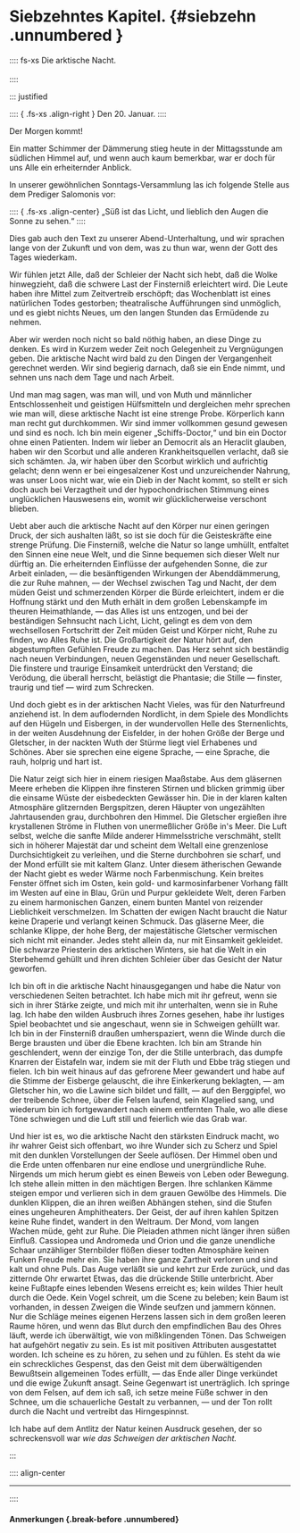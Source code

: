 # Siebzehntes Kapitel. {#siebzehn .unnumbered }

:::: fs-xs
Die arktische Nacht.<br/><br />
::::

::: justified

:::: { .fs-xs .align-right }
Den 20. Januar.
::::

Der Morgen kommt!

Ein matter Schimmer der Dämmerung stieg heute in der Mittagsstunde am südlichen
Himmel auf, und wenn auch kaum bemerkbar, war er doch für uns Alle ein
erheiternder Anblick.

In unserer gewöhnlichen Sonntags-Versammlung las ich folgende Stelle aus dem
Prediger Salomonis vor: 

:::: { .fs-xs .align-center}
„Süß ist das Licht, und lieblich den Augen die Sonne zu sehen.“
::::

Dies gab auch den Text zu unserer Abend-Unterhaltung, und wir sprachen lange von
der Zukunft und von dem, was zu thun war, wenn der Gott des Tages wiederkam.

Wir fühlen jetzt Alle, daß der Schleier der Nacht sich hebt, daß die Wolke
hinwegzieht, daß die schwere Last der Finsterniß erleichtert wird. Die Leute
haben ihre Mittel zum Zeitvertreib erschöpft; das Wochenblatt ist eines
natürlichen Todes gestorben; theatralische Aufführungen sind unmöglich, und es
giebt nichts Neues, um den langen Stunden das Ermüdende zu nehmen.

Aber wir werden noch nicht so bald nöthig haben, an diese Dinge zu denken. Es
wird in Kurzem weder Zeit noch Gelegenheit zu Vergnügungen geben. Die arktische
Nacht wird bald zu den Dingen der Vergangenheit gerechnet werden. Wir sind
begierig darnach, daß sie ein Ende nimmt, und sehnen uns nach dem Tage und nach
Arbeit.

Und man mag sagen, was man will, und von Muth und männlicher Entschlossenheit
und geistigen Hülfsmitteln und dergleichen mehr sprechen wie man will, diese
arktische Nacht ist eine strenge Probe. Körperlich kann man recht gut
durchkommen. Wir sind immer vollkommen gesund gewesen und sind es noch. Ich bin
mein eigener „Schiffs-Doctor,“ und bin ein Doctor ohne einen Patienten. Indem
wir lieber an Democrit als an Heraclit glauben, haben wir den Scorbut und alle
anderen Krankheitsquellen verlacht, daß sie sich schämten. Ja, wir haben über
den Scorbut wirklich und aufrichtig gelacht; denn wenn er bei eingesalzener Kost
und unzureichender Nahrung, was unser Loos nicht war, wie ein Dieb in der Nacht
kommt, so stellt er sich doch auch bei Verzagtheit und der hypochondrischen
Stimmung eines unglücklichen Hauswesens ein, womit wir glücklicherweise
verschont blieben.

Uebt aber auch die arktische Nacht auf den Körper nur einen geringen Druck, der
sich aushalten läßt, so ist sie doch für die Geisteskräfte eine strenge Prüfung.
Die Finsterniß, welche die Natur so lange umhüllt, entfaltet den Sinnen eine
neue Welt, und die Sinne bequemen sich dieser Welt nur dürftig an. Die
erheiternden Einflüsse der aufgehenden Sonne, die zur Arbeit einladen, — die
besänftigenden Wirkungen der Abenddämmerung, die zur Ruhe mahnen, — der Wechsel
zwischen Tag und Nacht, der dem müden Geist und schmerzenden Körper die Bürde
erleichtert, indem er die Hoffnung stärkt und den Muth erhält in dem großen
Lebenskampfe im theuren Heimathlande, — das Alles ist uns entzogen, und bei der
beständigen Sehnsucht nach Licht, Licht, gelingt es dem von dem wechsellosen
Fortschritt der Zeit müden Geist und Körper nicht, Ruhe zu finden, wo Alles Ruhe
ist. Die Großartigkeit der Natur hört auf, den abgestumpften Gefühlen Freude zu
machen. Das Herz sehnt sich beständig nach neuen Verbindungen, neuen
Gegenständen und neuer Gesellschaft. Die finstere und traurige Einsamkeit
unterdrückt den Verstand; die Verödung, die überall herrscht, belästigt die
Phantasie; die Stille — finster, traurig und tief — wird zum Schrecken.

Und doch giebt es in der arktischen Nacht Vieles, was für den Naturfreund
anziehend ist. In dem auflodernden Nordlicht, in dem Spiele des Mondlichts auf
den Hügeln und Eisbergen, in der wundervollen Helle des Sternenlichts, in der
weiten Ausdehnung der Eisfelder, in der hohen Größe der Berge und Gletscher, in
der nackten Wuth der Stürme liegt viel Erhabenes und Schönes. Aber sie sprechen
eine eigene Sprache, — eine Sprache, die rauh, holprig und hart ist.

Die Natur zeigt sich hier in einem riesigen Maaßstabe. Aus dem gläsernen Meere
erheben die Klippen ihre finsteren Stirnen und blicken grimmig über die einsame
Wüste der eisbedeckten Gewässer hin. Die in der klaren kalten Atmosphäre
glitzernden Bergspitzen, deren Häupter von ungezählten Jahrtausenden grau,
durchbohren den Himmel. Die Gletscher ergießen ihre krystallenen Ströme in
Fluthen von unermeßlicher Größe in's Meer. Die Luft selbst, welche die sanfte
Milde anderer Himmelsstriche verschmäht, stellt sich in höherer Majestät dar und
scheint dem Weltall eine grenzenlose Durchsichtigkeit zu verleihen, und die
Sterne durchbohren sie scharf, und der Mond erfüllt sie mit kaltem Glanz. Unter
diesem ätherischen Gewande der Nacht giebt es weder Wärme noch Farbenmischung.
Kein breites Fenster öffnet sich im Osten, kein gold- und karmosinfarbener
Vorhang fällt im Westen auf eine in Blau, Grün und Purpur gekleidete Welt, deren
Farben zu einem harmonischen Ganzen, einem bunten Mantel von reizender
Lieblichkeit verschmelzen. Im Schatten der ewigen Nacht braucht die Natur keine
Draperie und verlangt keinen Schmuck. Das gläserne Meer, die schlanke Klippe,
der hohe Berg, der majestätische Gletscher vermischen sich nicht mit einander.
Jedes steht allein da, nur mit Einsamkeit gekleidet. Die schwarze Priesterin des
arktischen Winters, sie hat die Welt in ein Sterbehemd gehüllt und ihren dichten
Schleier über das Gesicht der Natur geworfen.

Ich bin oft in die arktische Nacht hinausgegangen und habe die Natur von
verschiedenen Seiten betrachtet. Ich habe mich mit ihr gefreut, wenn sie sich in
ihrer Stärke zeigte, und mich mit ihr unterhalten, wenn sie in Ruhe lag. Ich
habe den wilden Ausbruch ihres Zornes gesehen, habe ihr lustiges Spiel
beobachtet und sie angeschaut, wenn sie in Schweigen gehüllt war. Ich bin in der
Finsterniß draußen umherspaziert, wenn die Winde durch die Berge brausten und
über die Ebene krachten. Ich bin am Strande hin geschlendert, wenn der einzige
Ton, der die Stille unterbrach, das dumpfe Knarren der Eistafeln war, indem sie
mit der Fluth und Ebbe träg stiegen und fielen. Ich bin weit hinaus auf das
gefrorene Meer gewandert und habe auf die Stimme der Eisberge gelauscht, die
ihre Einkerkerung beklagten, — am Gletscher hin, wo die Lawine sich bildet und
fällt, — auf den Berggipfel, wo der treibende Schnee, über die Felsen laufend,
sein Klagelied sang, und wiederum bin ich fortgewandert nach einem entfernten
Thale, wo alle diese Töne schwiegen und die Luft still und feierlich wie das
Grab war.

Und hier ist es, wo die arktische Nacht den stärksten Eindruck macht, wo ihr
wahrer Geist sich offenbart, wo ihre Wunder sich zu Scherz und Spiel mit den
dunklen Vorstellungen der Seele auflösen. Der Himmel oben und die Erde unten
offenbaren nur eine endlose und unergründliche Ruhe. Nirgends um mich herum
giebt es einen Beweis von Leben oder Bewegung. Ich stehe allein mitten in den
mächtigen Bergen. Ihre schlanken Kämme steigen empor und verlieren sich in dem
grauen Gewölbe des Himmels. Die dunklen Klippen, die an ihren weißen Abhängen
stehen, sind die Stufen eines ungeheuren Amphitheaters. Der Geist, der auf ihren
kahlen Spitzen keine Ruhe findet, wandert in den Weltraum. Der Mond, vom langen
Wachen müde, geht zur Ruhe. Die Pleiaden athmen nicht länger ihren süßen
Einfluß. Cassiopea und Andromeda und Orion und die ganze unendliche Schaar
unzähliger Sternbilder flößen dieser todten Atmosphäre keinen Funken Freude mehr
ein. Sie haben ihre ganze Zartheit verloren und sind kalt und ohne Puls. Das
Auge verläßt sie und kehrt zur Erde zurück, und das zitternde Ohr erwartet
Etwas, das die drückende Stille unterbricht. Aber keine Fußtapfe eines lebenden
Wesens erreicht es; kein wildes Thier heult durch die Oede. Kein Vogel schreit,
um die Scene zu beleben; kein Baum ist vorhanden, in dessen Zweigen die Winde
seufzen und jammern können. Nur die Schläge meines eigenen Herzens lassen sich
in dem großen leeren Raume hören, und wenn das Blut durch den empfindlichen Bau
des Ohres läuft, werde ich überwältigt, wie von mißklingenden Tönen. Das
Schweigen hat aufgehört negativ zu sein. Es ist mit positiven Attributen
ausgestattet worden. Ich scheine es zu hören, zu sehen und zu fühlen. Es steht
da wie ein schreckliches Gespenst, das den Geist mit dem überwältigenden
Bewußtsein allgemeinen Todes erfüllt, — das Ende aller Dinge verkündet und die
ewige Zukunft ansagt. Seine Gegenwart ist unerträglich. Ich springe von dem
Felsen, auf dem ich saß, ich setze meine Füße schwer in den Schnee, um die
schauerliche Gestalt zu verbannen, — und der Ton rollt durch die Nacht und
vertreibt das Hirngespinnst. 

Ich habe auf dem Antlitz der Natur keinen Ausdruck gesehen, der so
schreckensvoll war *wie das Schweigen der arktischen Nacht.* 

:::


:::: align-center
****
::::


#### **Anmerkungen** {.break-before .unnumbered}

